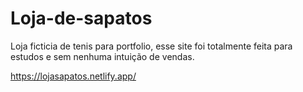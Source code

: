 # Loja-de-sapatos
 Loja ficticia de tenis para portfolio, esse site foi totalmente feita para estudos e sem nenhuma intuição de vendas.
 
https://lojasapatos.netlify.app/
